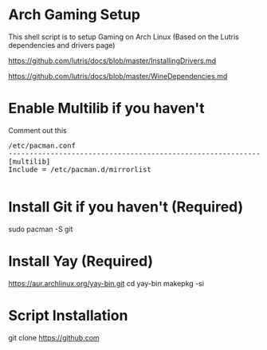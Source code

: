 # Arch Gaming Setup
This shell script is to setup Gaming on Arch Linux (Based on the Lutris dependencies and drivers page)

https://github.com/lutris/docs/blob/master/InstallingDrivers.md

https://github.com/lutris/docs/blob/master/WineDependencies.md

# Enable Multilib if you haven't
Comment out this
<pre style="margin-bottom: 0; border-bottom:none; padding-bottom:0.8em;">/etc/pacman.conf
--------------------------------------------------------------------------------------
[multilib]
Include = /etc/pacman.d/mirrorlist</pre>

# Install Git if you haven't (Required)
sudo pacman -S git

# Install Yay (Required)
https://aur.archlinux.org/yay-bin.git
cd yay-bin
makepkg -si

# Script Installation
git clone https://github.com

